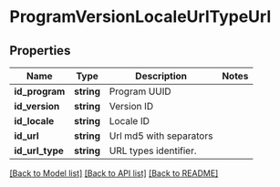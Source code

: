 # ProgramVersionLocaleUrlTypeUrl

## Properties
Name | Type | Description | Notes
------------ | ------------- | ------------- | -------------
**id_program** | **string** | Program UUID | 
**id_version** | **string** | Version ID | 
**id_locale** | **string** | Locale ID | 
**id_url** | **string** | Url md5 with separators | 
**id_url_type** | **string** | URL types identifier. | 

[[Back to Model list]](../README.md#documentation-for-models) [[Back to API list]](../README.md#documentation-for-api-endpoints) [[Back to README]](../README.md)


